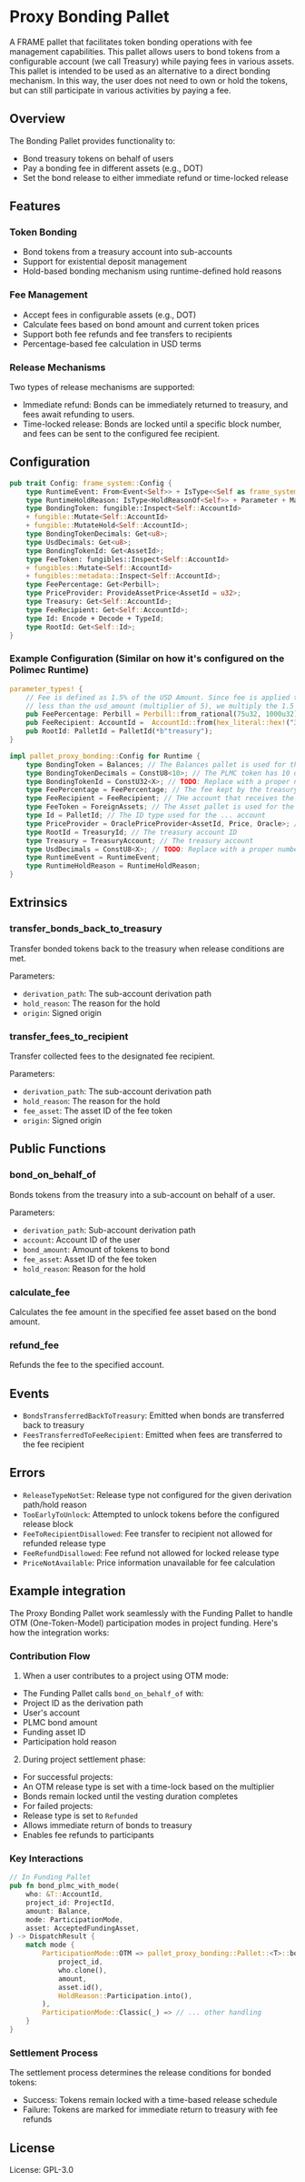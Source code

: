 <!-- cargo-rdme start -->

# Proxy Bonding Pallet

A FRAME pallet that facilitates token bonding operations with fee management capabilities. This pallet allows users to bond tokens from a configurable account (we call Treasury) while paying fees in various assets.
This pallet is intended to be used as an alternative to a direct bonding mechanism. In this way, the user does not need to own or hold the tokens, but can still participate in various activities by paying a fee.

## Overview

The Bonding Pallet provides functionality to:
- Bond treasury tokens on behalf of users
- Pay a bonding fee in different assets (e.g., DOT)
- Set the bond release to either immediate refund or time-locked release

## Features

### Token Bonding
- Bond tokens from a treasury account into sub-accounts
- Support for existential deposit management
- Hold-based bonding mechanism using runtime-defined hold reasons

### Fee Management
- Accept fees in configurable assets (e.g., DOT)
- Calculate fees based on bond amount and current token prices
- Support both fee refunds and fee transfers to recipients
- Percentage-based fee calculation in USD terms

### Release Mechanisms
Two types of release mechanisms are supported:
- Immediate refund: Bonds can be immediately returned to treasury, and fees await refunding to users.
- Time-locked release: Bonds are locked until a specific block number, and fees can be sent to the configured fee recipient.

## Configuration

```rust
pub trait Config: frame_system::Config {
	type RuntimeEvent: From<Event<Self>> + IsType<<Self as frame_system::Config>::RuntimeEvent>;
	type RuntimeHoldReason: IsType<HoldReasonOf<Self>> + Parameter + MaxEncodedLen;
	type BondingToken: fungible::Inspect<Self::AccountId>
	+ fungible::Mutate<Self::AccountId>
	+ fungible::MutateHold<Self::AccountId>;
	type BondingTokenDecimals: Get<u8>;
	type UsdDecimals: Get<u8>;
	type BondingTokenId: Get<AssetId>;
	type FeeToken: fungibles::Inspect<Self::AccountId>
	+ fungibles::Mutate<Self::AccountId>
	+ fungibles::metadata::Inspect<Self::AccountId>;
	type FeePercentage: Get<Perbill>;
	type PriceProvider: ProvideAssetPrice<AssetId = u32>;
	type Treasury: Get<Self::AccountId>;
	type FeeRecipient: Get<Self::AccountId>;
	type Id: Encode + Decode + TypeId;
	type RootId: Get<Self::Id>;
}
```

### Example Configuration (Similar on how it's configured on the Polimec Runtime)

```rust
parameter_types! {
	// Fee is defined as 1.5% of the USD Amount. Since fee is applied to the PLMC amount, and that is always 5 times
	// less than the usd_amount (multiplier of 5), we multiply the 1.5 by 5 to get 7.5%
	pub FeePercentage: Perbill = Perbill::from_rational(75u32, 1000u32);
	pub FeeRecipient: AccountId =  AccountId::from(hex_literal::hex!("3ea952b5fa77f4c67698e79fe2d023a764a41aae409a83991b7a7bdd9b74ab56"));
	pub RootId: PalletId = PalletId(*b"treasury");
}

impl pallet_proxy_bonding::Config for Runtime {
	type BondingToken = Balances; // The Balances pallet is used for the bonding token
	type BondingTokenDecimals = ConstU8<10>; // The PLMC token has 10 decimals
	type BondingTokenId = ConstU32<X>; // TODO: Replace with a proper number and explanation.
	type FeePercentage = FeePercentage; // The fee kept by the treasury
	type FeeRecipient = FeeRecipient; // THe account that receives the fee
	type FeeToken = ForeignAssets; // The Asset pallet is used for the fee token
	type Id = PalletId; // The ID type used for the ... account
	type PriceProvider = OraclePriceProvider<AssetId, Price, Oracle>; // The Oracle pallet is used for the price provider
	type RootId = TreasuryId; // The treasury account ID
	type Treasury = TreasuryAccount; // The treasury account
	type UsdDecimals = ConstU8<X>; // TODO: Replace with a proper number and explanation.
	type RuntimeEvent = RuntimeEvent;
	type RuntimeHoldReason = RuntimeHoldReason;
}
```


## Extrinsics

### transfer_bonds_back_to_treasury
Transfer bonded tokens back to the treasury when release conditions are met.

Parameters:
- `derivation_path`: The sub-account derivation path
- `hold_reason`: The reason for the hold
- `origin`: Signed origin

### transfer_fees_to_recipient
Transfer collected fees to the designated fee recipient.

Parameters:
- `derivation_path`: The sub-account derivation path
- `hold_reason`: The reason for the hold
- `fee_asset`: The asset ID of the fee token
- `origin`: Signed origin

## Public Functions

### bond_on_behalf_of
Bonds tokens from the treasury into a sub-account on behalf of a user.

Parameters:
- `derivation_path`: Sub-account derivation path
- `account`: Account ID of the user
- `bond_amount`: Amount of tokens to bond
- `fee_asset`: Asset ID of the fee token
- `hold_reason`: Reason for the hold

### calculate_fee
Calculates the fee amount in the specified fee asset based on the bond amount.

### refund_fee
Refunds the fee to the specified account.

## Events

- `BondsTransferredBackToTreasury`: Emitted when bonds are transferred back to treasury
- `FeesTransferredToFeeRecipient`: Emitted when fees are transferred to the fee recipient

## Errors

- `ReleaseTypeNotSet`: Release type not configured for the given derivation path/hold reason
- `TooEarlyToUnlock`: Attempted to unlock tokens before the configured release block
- `FeeToRecipientDisallowed`: Fee transfer to recipient not allowed for refunded release type
- `FeeRefundDisallowed`: Fee refund not allowed for locked release type
- `PriceNotAvailable`: Price information unavailable for fee calculation

## Example integration

The Proxy Bonding Pallet work seamlessly with the Funding Pallet to handle OTM (One-Token-Model) participation modes in project funding. Here's how the integration works:

### Contribution Flow
1. When a user contributes to a project using OTM mode:
- The Funding Pallet calls `bond_on_behalf_of` with:
- Project ID as the derivation path
- User's account
- PLMC bond amount
- Funding asset ID
- Participation hold reason

2. During project settlement phase:
- For successful projects:
- An OTM release type is set with a time-lock based on the multiplier
- Bonds remain locked until the vesting duration completes
- For failed projects:
- Release type is set to `Refunded`
- Allows immediate return of bonds to treasury
- Enables fee refunds to participants

### Key Interactions
```rust
// In Funding Pallet
pub fn bond_plmc_with_mode(
	who: &T::AccountId,
	project_id: ProjectId,
	amount: Balance,
	mode: ParticipationMode,
	asset: AcceptedFundingAsset,
) -> DispatchResult {
	match mode {
		ParticipationMode::OTM => pallet_proxy_bonding::Pallet::<T>::bond_on_behalf_of(
			project_id,
			who.clone(),
			amount,
			asset.id(),
			HoldReason::Participation.into(),
		),
		ParticipationMode::Classic(_) => // ... other handling
	}
}
```

### Settlement Process
The settlement process determines the release conditions for bonded tokens:
- Success: Tokens remain locked with a time-based release schedule
- Failure: Tokens are marked for immediate return to treasury with fee refunds

## License

License: GPL-3.0

<!-- cargo-rdme end -->

